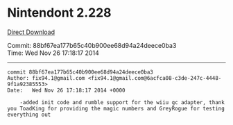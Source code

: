 # Nintendont 2.228
[Direct Download](./Nintendont.zip)

Commit: 88bf67ea177b65c40b900ee68d94a24deece0ba3  
Time: Wed Nov 26 17:18:17 2014   

-----

```
commit 88bf67ea177b65c40b900ee68d94a24deece0ba3
Author: fix94.1@gmail.com <fix94.1@gmail.com@6acfca08-c3de-247c-4448-9f1a92385553>
Date:   Wed Nov 26 17:18:17 2014 +0000

    -added init code and rumble support for the wiiu gc adapter, thank you ToadKing for providing the magic numbers and GreyRogue for testing everything out
```
